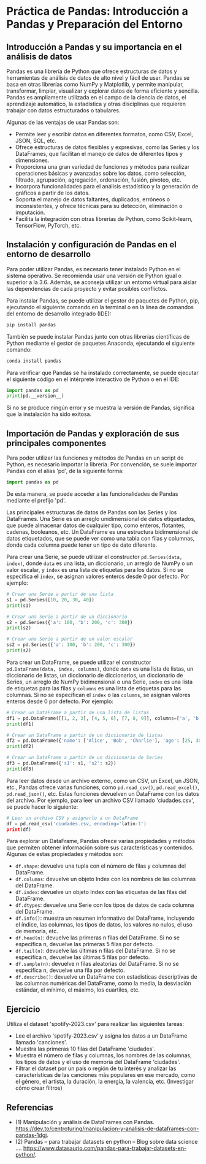 # Práctica de Pandas: Introducción a Pandas y Preparación del Entorno

## Introducción a Pandas y su importancia en el análisis de datos

Pandas es una librería de Python que ofrece estructuras de datos y herramientas de análisis de datos de alto nivel y fácil de usar. Pandas se basa en otras librerías como NumPy y Matplotlib, y permite manipular, transformar, limpiar, visualizar y explorar datos de forma eficiente y sencilla. Pandas es ampliamente utilizada en el campo de la ciencia de datos, el aprendizaje automático, la estadística y otras disciplinas que requieren trabajar con datos estructurados o tabulares.

Algunas de las ventajas de usar Pandas son:

- Permite leer y escribir datos en diferentes formatos, como CSV, Excel, JSON, SQL, etc.
- Ofrece estructuras de datos flexibles y expresivas, como las Series y los DataFrames, que facilitan el manejo de datos de diferentes tipos y dimensiones.
- Proporciona una gran variedad de funciones y métodos para realizar operaciones básicas y avanzadas sobre los datos, como selección, filtrado, agrupación, agregación, ordenación, fusión, pivoteo, etc.
- Incorpora funcionalidades para el análisis estadístico y la generación de gráficos a partir de los datos.
- Soporta el manejo de datos faltantes, duplicados, erróneos o inconsistentes, y ofrece técnicas para su detección, eliminación o imputación.
- Facilita la integración con otras librerías de Python, como Scikit-learn, TensorFlow, PyTorch, etc.

## Instalación y configuración de Pandas en el entorno de desarrollo

Para poder utilizar Pandas, es necesario tener instalado Python en el sistema operativo. Se recomienda usar una versión de Python igual o superior a la 3.6. Además, se aconseja utilizar un entorno virtual para aislar las dependencias de cada proyecto y evitar posibles conflictos.

Para instalar Pandas, se puede utilizar el gestor de paquetes de Python, pip, ejecutando el siguiente comando en la terminal o en la línea de comandos del entorno de desarrollo integrado (IDE):

```bash
pip install pandas
```

También se puede instalar Pandas junto con otras librerías científicas de Python mediante el gestor de paquetes Anaconda, ejecutando el siguiente comando:

```bash
conda install pandas
```

Para verificar que Pandas se ha instalado correctamente, se puede ejecutar el siguiente código en el intérprete interactivo de Python o en el IDE:

```python
import pandas as pd
print(pd.__version__)
```

Si no se produce ningún error y se muestra la versión de Pandas, significa que la instalación ha sido exitosa.

## Importación de Pandas y exploración de sus principales componentes

Para poder utilizar las funciones y métodos de Pandas en un script de Python, es necesario importar la librería. Por convención, se suele importar Pandas con el alias 'pd', de la siguiente forma:

```python
import pandas as pd
```

De esta manera, se puede acceder a las funcionalidades de Pandas mediante el prefijo 'pd'.

Las principales estructuras de datos de Pandas son las Series y los DataFrames. Una Serie es un arreglo unidimensional de datos etiquetados, que puede almacenar datos de cualquier tipo, como enteros, flotantes, cadenas, booleanos, etc. Un DataFrame es una estructura bidimensional de datos etiquetados, que se puede ver como una tabla con filas y columnas, donde cada columna puede tener un tipo de dato diferente.

Para crear una Serie, se puede utilizar el constructor `pd.Series(data, index)`, donde `data` es una lista, un diccionario, un arreglo de NumPy o un valor escalar, y `index` es una lista de etiquetas para los datos. Si no se especifica el `index`, se asignan valores enteros desde 0 por defecto. Por ejemplo:

```python
# Crear una Serie a partir de una lista
s1 = pd.Series([10, 20, 30, 40])
print(s1)

# Crear una Serie a partir de un diccionario
s2 = pd.Series({'a': 100, 'b': 200, 'c': 300})
print(s2)

# Crear una Serie a partir de un valor escalar
ss2 = pd.Series({'a': 100, 'b': 200, 'c': 300})
print(s2)
```

Para crear un DataFrame, se puede utilizar el constructor `pd.DataFrame(data, index, columns)`, donde `data` es una lista de listas, un diccionario de listas, un diccionario de diccionarios, un diccionario de Series, un arreglo de NumPy bidimensional o una Serie, `index` es una lista de etiquetas para las filas y `columns` es una lista de etiquetas para las columnas. Si no se especifican el `index` o las `columns`, se asignan valores enteros desde 0 por defecto. Por ejemplo:

```python
# Crear un DataFrame a partir de una lista de listas
df1 = pd.DataFrame([[1, 2, 3], [4, 5, 6], [7, 8, 9]], columns=['a', 'b', 'c'])
print(df1)

# Crear un DataFrame a partir de un diccionario de listas
df2 = pd.DataFrame({'name': ['Alice', 'Bob', 'Charlie'], 'age': [25, 30, 35], 'gender': ['F', 'M', 'M']})
print(df2)

# Crear un DataFrame a partir de un diccionario de Series
df3 = pd.DataFrame({'s1': s1, 's2': s2})
print(df3)
```

Para leer datos desde un archivo externo, como un CSV, un Excel, un JSON, etc., Pandas ofrece varias funciones, como `pd.read_csv()`, `pd.read_excel()`, `pd.read_json()`, etc. Estas funciones devuelven un DataFrame con los datos del archivo. Por ejemplo, para leer un archivo CSV llamado 'ciudades.csv', se puede hacer lo siguiente:

```python
# Leer un archivo CSV y asignarlo a un DataFrame
df = pd.read_csv('ciudades.csv, encoding='latin-1')
print(df)
```

Para explorar un DataFrame, Pandas ofrece varias propiedades y métodos que permiten obtener información sobre sus características y contenidos. Algunas de estas propiedades y métodos son:

- `df.shape`: devuelve una tupla con el número de filas y columnas del DataFrame.
- `df.columns`: devuelve un objeto Index con los nombres de las columnas del DataFrame.
- `df.index`: devuelve un objeto Index con las etiquetas de las filas del DataFrame.
- `df.dtypes`: devuelve una Serie con los tipos de datos de cada columna del DataFrame.
- `df.info()`: muestra un resumen informativo del DataFrame, incluyendo el índice, las columnas, los tipos de datos, los valores no nulos, el uso de memoria, etc.
- `df.head(n)`: devuelve las primeras n filas del DataFrame. Si no se especifica n, devuelve las primeras 5 filas por defecto.
- `df.tail(n)`: devuelve las últimas n filas del DataFrame. Si no se especifica n, devuelve las últimas 5 filas por defecto.
- `df.sample(n)`: devuelve n filas aleatorias del DataFrame. Si no se especifica n, devuelve una fila por defecto.
- `df.describe()`: devuelve un DataFrame con estadísticas descriptivas de las columnas numéricas del DataFrame, como la media, la desviación estándar, el mínimo, el máximo, los cuartiles, etc.

## Ejercicio

Utiliza el dataset 'spotify-2023.csv' para realizar las siguientes tareas:

- Lee el archivo 'spotify-2023.csv' y asigna los datos a un DataFrame llamado 'canciones'.
- Muestra las primeras 10 filas del DataFrame 'ciudades'.
- Muestra el número de filas y columnas, los nombres de las columnas, los tipos de datos y el uso de memoria del DataFrame 'ciudades'.
- Filtrar el dataset por un país o región de tu interés y analizar las características de las canciones más populares en ese mercado, como el género, el artista, la duración, la energía, la valencia, etc. (Investigar cómo crear filtros)

## Referencias
- (1) Manipulación y análisis de DataFrames con Pandas. https://dev.to/centroturing/manipulacion-y-analisis-de-dataframes-con-pandas-1dgj.
- (2) Pandas – para trabajar datasets en python – Blog sobre data science .... https://www.datasaurio.com/pandas-para-trabajar-datasets-en-python/.